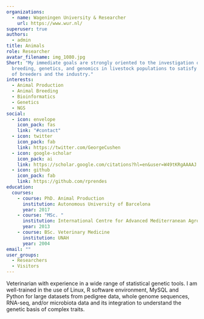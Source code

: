 ```yaml
---
organizations:
  - name: Wageningen University & Researcher
    url: https://www.wur.nl/
superuser: true
authors:
  - admin
title: Animals
role: Researcher
avatar_filename: img_1080.jpg
Short: "My immediate goals are strongly oriented to the investigation on animal
  breeding, genetics, and genomics in livestock populations to satisfy the needs
  of breeders and the industry."
interests:
  - Animal Production
  - Animal Breeding
  - Bioinformatics
  - Genetics
  - NGS
social:
  - icon: envelope
    icon_pack: fas
    link: "#contact"
  - icon: twitter
    icon_pack: fab
    link: https://twitter.com/GeorgeCushen
  - icon: google-scholar
    icon_pack: ai
    link: https://scholar.google.com/citations?hl=en&user=W49tKRgAAAAJ
  - icon: github
    icon_pack: fab
    link: https://github.com/rprendes
education:
  courses:
    - course: PhD. Animal Production
      institution: Autonomous University of Barcelona
      year: 2017
    - course: "MSc. "
      institution: International Centre for Advanced Mediterranean Agronomic Studies
      year: 2013
    - course: BSc. Veterinary Medicine
      institution: UNAH
      year: 2004
email: ""
user_groups:
  - Researchers
  - Visitors
---
```

Veterinarian with experience in a wide range of statistical genetic tools. I am well-trained in the use of Linux, R software environment, MySQL and Python for large datasets from pedigree data, whole genome sequences, RNA-seq, and/or microbiota data and its integration to understand the genetic basis of complex traits.
